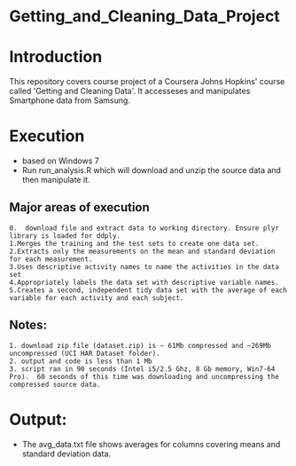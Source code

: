 Getting_and_Cleaning_Data_Project
=================================
# Introduction
This repository covers course project of a Coursera Johns Hopkins' course called 'Getting and Cleaning Data'.  It accesseses and manipulates Smartphone data from Samsung.


# Execution 
- based on Windows 7
- Run run_analysis.R which will download and unzip the source data and then manipulate it.

## Major areas of execution
	0.  download file and extract data to working directory. Ensure plyr library is loaded for ddply.
	1.Merges the training and the test sets to create one data set. 
	2.Extracts only the measurements on the mean and standard deviation for each measurement. 
	3.Uses descriptive activity names to name the activities in the data set
	4.Appropriately labels the data set with descriptive variable names. 
	5.Creates a second, independent tidy data set with the average of each variable for each activity and each subject.

## Notes: 
	1. download zip file (dataset.zip) is ~ 61Mb compressed and ~269Mb uncompressed (UCI HAR Dataset folder).
	2. output and code is less than 1 Mb
	3. script ran in 90 seconds (Intel i5/2.5 Ghz, 8 Gb memory, Win7-64 Pro).  60 seconds of this time was downloading and uncompressing the compressed source data.

# Output: 
- The avg_data.txt file shows averages for columns covering means and standard deviation data.
